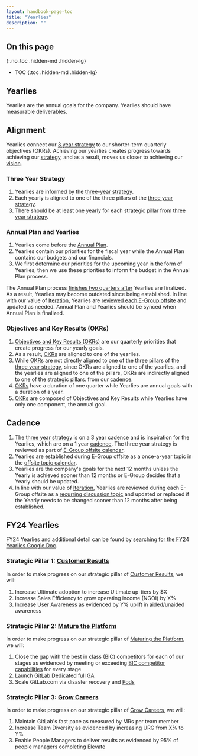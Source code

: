 ```yaml
---
layout: handbook-page-toc
title: "Yearlies"
description: ""
---
```


## On this page
{:.no_toc .hidden-md .hidden-lg}

- TOC
{:toc .hidden-md .hidden-lg}

## Yearlies

Yearlies are the annual goals for the company. Yearlies should have measurable deliverables.

## Alignment 

Yearlies connect our [3 year strategy](/company/strategy/) to our shorter-term quarterly objectives (OKRs). Achieving our yearlies creates progress towards achieving our [strategy](/company/strategy/), and as a result, moves us closer to achieving our [vision](/company/vision/).

### Three Year Strategy 

1. Yearlies are informed by the [three-year strategy](/company/strategy/). 
1. Each yearly is aligned to one of the three pillars of the [three year strategy](/company/strategy/#three-year-strategy). 
1. There should be at least one yearly for each strategic pillar from [three year strategy](/company/strategy/#three-year-strategy).

### Annual Plan and Yearlies

1. Yearlies come before the [Annual Plan](/handbook/finance/financial-planning-and-analysis/#plan). 
1. Yearlies contain our priorities for the fiscal year while the Annual Plan contains our budgets and our financials.  
1. We first determine our priorities for the upcoming year in the form of Yearlies, then we use these priorities to inform the budget in the Annual Plan process. 

The Annual Plan process [finishes two quarters after](https://about.gitlab.com/company/offsite/#offsite-topic-calendar) Yearlies are finalized. As a result, Yearlies may become outdated since being established. In line with our value of [Iteration](https://about.gitlab.com/handbook/values/#iteration), Yearlies are [reviewed each E-Group offsite](https://about.gitlab.com/company/offsite/#recurring-discussion-topics) and updated as needed. Annual Plan and Yearlies should be synced when Annual Plan is finalized.

### Objectives and Key Results (OKRs)

1. [Objectives and Key Results (OKRs)](/okrs/) are our quarterly priorities that create progress for our yearly goals.
1. As a result, [OKRs](/okrs/) are aligned to one of the yearlies. 
1. While [OKRs](/okrs/) are not directly aligned to one of the three pillars of the [three year strategy](/strategy/#three-year-strategy), since OKRs are aligned to one of the yearlies, and the yearlies are aligned to one of the pillars, OKRs are indirectly aligned to one of the strategic pillars.
from our [cadence](/cadence/).
1. [OKRs](/okrs/) have a duration of one quarter while Yearlies are annual goals with a duration of a year.
1. [OKRs](/okrs/) are composed of Objectives and Key Results while Yearlies have only one component, the annual goal.

## Cadence

1. The [three year strategy](/company/strategy/#three-year-strategy) is on a 3 year cadence and is inspiration for the Yearlies, which are on a 1 year [cadence](/company/cadence/#year). The three year strategy is reviewed as part of [E-Group offsite calendar](/offsite/#offsite-topic-calendar). 
1. Yearlies are established during E-Group offsite as a once-a-year topic in the [offsite topic calendar](https://about.gitlab.com/company/offsite/#offsite-topic-calendar). 
1. Yearlies are the company's goals for the next 12 months unless the Yearly is achieved sooner than 12 months or E-Group decides that a Yearly should be updated. 
1. In line with our value of [Iteration](https://about.gitlab.com/handbook/values/#iteration), Yearlies are reviewed during each E-Group offsite as a [recurring discussion topic](/company/offsite/#recurring-discussion-topics) and updated or replaced if the Yearly needs to be changed sooner than 12 months after being established. 

## FY24 Yearlies

FY24 Yearlies and additional detail can be found by [searching for the FY24 Yearlies Google Doc](https://drive.google.com/drive/search?q=%22FY24%20Yearlies%22).

### Strategic Pillar 1: [Customer Results](/company/strategy/#1-customer-results) 

In order to make progress on our strategic pillar of [Customer Results](/company/strategy/#1-customer-results), we will: 
1. Increase Ultimate adoption to increase Ultimate up-tiers by $X
1. Increase Sales Efficiency to grow operating income (NGOI) by X% 
1. Increase User Awareness as evidenced by Y% uplift in aided/unaided awareness

### Strategic Pillar 2: [Mature the Platform](/company/strategy/#2-mature-the-platform)

In order to make progress on our strategic pillar of [Maturing the Platform](#2-mature-the-platform), we will:  
1. Close the gap with the best in class (BIC) competitors for each of our stages as evidenced by meeting or exceeding [BIC competitor capabilities](https://about.gitlab.com/competition/) for every stage
1. Launch [GitLab Dedicated](https://about.gitlab.com/direction/saas-platforms/dedicated/) full GA
1. Scale GitLab.com via disaster recovery and [Pods](/direction/pods/)

### Strategic Pillar 3: [Grow Careers](/company/strategy/#3-grow-careers) 

In order to make progress on our strategic pillar of [Grow Careers](/company/strategy/#3-grow-careers), we will: 
1. Maintain GitLab's fast pace as measured by MRs per team member
1. Increase Team Diversity as evidenced by increasing URG from X% to Y%
1. Enable People Managers to deliver results as evidenced by 95% of people managers completing [Elevate](/handbook/people-group/learning-and-development/elevate/)
